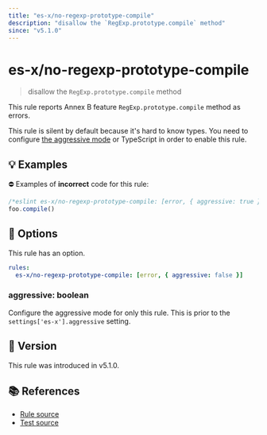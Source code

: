 ```yaml
---
title: "es-x/no-regexp-prototype-compile"
description: "disallow the `RegExp.prototype.compile` method"
since: "v5.1.0"
---
```


# es-x/no-regexp-prototype-compile
> disallow the `RegExp.prototype.compile` method

This rule reports Annex B feature `RegExp.prototype.compile` method as errors.

This rule is silent by default because it's hard to know types. You need to configure [the aggressive mode](https://github.com/eslint-community/eslint-plugin-es-x/tree/master/docs/#the-aggressive-mode) or TypeScript in order to enable this rule.

## 💡 Examples

⛔ Examples of **incorrect** code for this rule:

<eslint-playground type="bad">

```js
/*eslint es-x/no-regexp-prototype-compile: [error, { aggressive: true }] */
foo.compile()
```

</eslint-playground>

## 🔧 Options

This rule has an option.

```yaml
rules:
  es-x/no-regexp-prototype-compile: [error, { aggressive: false }]
```

### aggressive: boolean

Configure the aggressive mode for only this rule.
This is prior to the `settings['es-x'].aggressive` setting.

## 🚀 Version

This rule was introduced in v5.1.0.

## 📚 References

- [Rule source](https://github.com/eslint-community/eslint-plugin-es-x/blob/master/lib/rules/no-regexp-prototype-compile.js)
- [Test source](https://github.com/eslint-community/eslint-plugin-es-x/blob/master/tests/lib/rules/no-regexp-prototype-compile.js)
